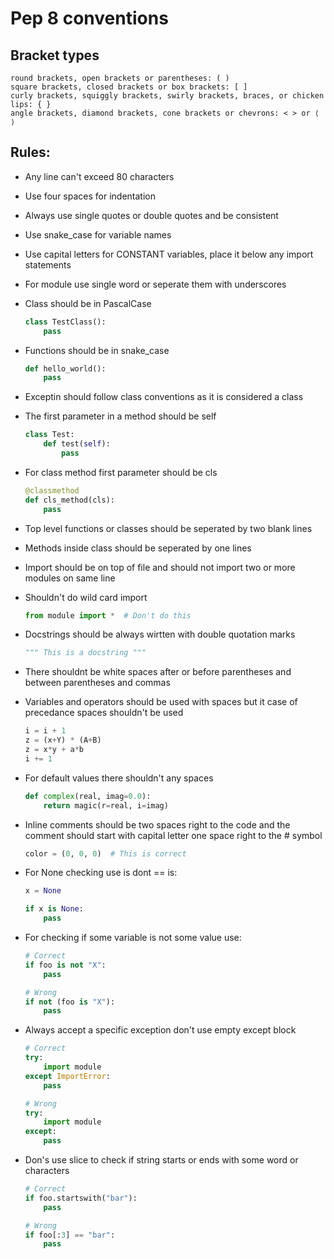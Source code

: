 # Pep 8 conventions

## Bracket types
    round brackets, open brackets or parentheses: ( )
    square brackets, closed brackets or box brackets: [ ]
    curly brackets, squiggly brackets, swirly brackets, braces, or chicken lips: { }
    angle brackets, diamond brackets, cone brackets or chevrons: < > or ⟨ ⟩

## Rules:
- Any line can't exceed 80 characters

- Use four spaces for indentation

- Always use single quotes or double quotes and be consistent

- Use snake_case for variable names

- Use capital letters for CONSTANT variables, place it below any import statements

- For module use single word or seperate them with underscores

- Class should be in PascalCase

    ```python
    class TestClass(): 
        pass
    ```
- Functions should be in snake_case

    ```python
    def hello_world():
        pass
    ```
- Exceptin should follow class conventions as it is considered a class

- The first parameter in a method should be self
    ```python
    class Test:
        def test(self):
            pass
    ```

- For class method first parameter should be cls
    ```python
    @classmethod
    def cls_method(cls):
        pass
    ```

- Top level functions or classes should be seperated by two blank lines

- Methods inside class should be seperated by one lines

- Import should be on top of file and should not import two or more modules on same line

- Shouldn't do wild card import 
    ```python
    from module import *  # Don't do this
    ```
- Docstrings should be always wirtten with double quotation marks
    ```python
    """ This is a docstring """
    ```
- There shouldnt be white spaces after or before parentheses and between parentheses and commas

- Variables and operators should be used with spaces but it case of precedance spaces shouldn't be used
    ```python
    i = i + 1
    z = (x+Y) * (A+B)
    z = x*y + a*b
    i += 1
    ```

- For default values there shouldn't any spaces
    ```python
    def complex(real, imag=0.0):
        return magic(r=real, i=imag)
    ```

- Inline comments should be two spaces right to the code and the comment should start with capital letter one space right to the # symbol
    ```python
    color = (0, 0, 0)  # This is correct
    ```

- For None checking use is dont == is:
    ```python
    x = None
    
    if x is None:
        pass
    ```
- For checking if some variable is not some value use:
    ```python 
    # Correct
    if foo is not "X":
        pass

    # Wrong
    if not (foo is "X"):
        pass
    ```

- Always accept a specific exception don't use empty except block
    ```python
    # Correct
    try:
        import module
    except ImportError:
        pass

    # Wrong
    try:
        import module
    except:
        pass
    ```

- Don's use slice to check if string starts or ends with some word or characters
    ```python
    # Correct
    if foo.startswith("bar"):
        pass

    # Wrong
    if foo[:3] == "bar":
        pass
    ```